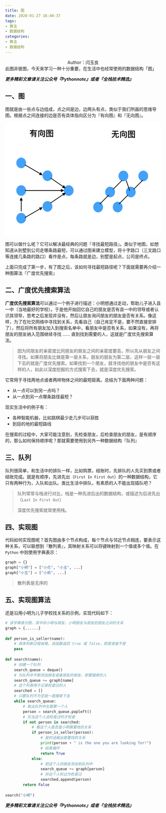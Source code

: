 ```yaml
---
title: 图
date: 2020-01-27 16:40:37
tags:
- 算法
- 数据结构
categories:
- 算法
- 数据结构
---
```


 <center>Author：闫玉良</center> 
此图非彼图，今天来学习一种十分重要，在生活中也经常使用的数据结构「图」

<!--more-->

***更多精彩文章请关注公众号『Pythonnote』或者『全栈技术精选』***

## 一、图

图就是由一些点与边组成，点之间是边，边两头有点，类似于我们所画的思维导图。根据点之间连接的边是否有具体指向区分为『有向图』和『无向图』。

![图](https://github.com/EthanYan6/pic/raw/master/%E6%9C%89%E5%90%91%E5%9B%BE.png)

图可以做什么呢？它可以解决最经典的问题『寻找最短路径』。类似于地图，如想知道从别墅到公司走哪条路最短，可以通过图来建立模型，将十字路口（三叉路口等连接几条路的路口）看作是点，每条路就是边，别墅是起点，公司是终点。

上面只完成了第一步，有了图之后，该如何寻找最短路径呢？下面就需要再介绍一种图算法『广度优先搜索』

## 二、广度优先搜索算法

**广度优先搜索算法**可以通过一个例子进行描述：小明想通过走动，帮助儿子进入县一中（当地最好的学校）。于是他开始回忆自己的朋友是否有县一中的领导或者认识其领导，思考之后发现并没有，然后让朋友询问朋友的朋友是否有关系。像这样，为了在社交网络中寻找到关系，先看自己（自己肯定不是，要不然直接安排了），然后将所有朋友加入到搜索名单中，看朋友中是否有关系，如果没有，再将朋友的朋友纳入范围继续寻找 ...... 直到找到需要的人，这就是广度优先搜索算法。

> 因为同朋友的亲密度比同朋友的朋友之间的亲密度要高，所以先从朋友之间寻找。如果将朋友比做是第一层关系，朋友的朋友为第二层，这样一层一层下去的就是广度优先搜索。如果找到一个朋友，就寻找他的朋友中是否有这样的人，如此以深度挖掘的方式搜索下去，就是深度优先搜索。

它常用于寻找两地点或者两样物体之间的最短距离。总结为下面两种问题：

* 从一点可以到另一点吗？
* 从一点到另一点哪条路径最短？

现实生活中的例子有：

* 各种智能机器，比如跳棋最少走几步可以获胜
* 到目的地的最短路线

在搜索的过程中，大家可能注意到，先检查朋友，后检查朋友的朋友，是有顺序的，那么如何保持顺序呢？那就需要使用到另外一种数据结构『队列』

## 三、队列

队列很简单，和生活中的排队一样，比如购票，结账时，先排队的人先买到票或者结账完成。就是有顺序，先进先出（`First In First Out`）的一种数据结构，它只有两种行为，入队和出队。类比生活中排队，有素质的人不能出现插队吧？

> 队列常常与栈进行对比，栈是一种先进后出的数据结构，或描述为后进先出（`Last In First Out`）
>
> 深度优先搜索就常使用栈。

## 四、实现图

代码如何实现图呢？首先图由多个节点构成，每个节点与邻近节点相连，要表示这种关系，可以联想到『散列表』，其映射关系可以将键映射到一个值或多个值。在 `Python` 中则使用字典表示：

```python
graph = {}
graph["小明"] = ["小花", "小玉", ...]
graph["小玉"] = ["小帆", ...]
```

> 散列表是无序的

## 五、实现图算法

还是沿用小明为儿子学校找关系的示例，实现代码如下：

```python
# 该字典表示图，其中将小明与朋友，小明朋友与朋友的朋友之间的关系
graph = {......}

def person_is_seller(name):
    # 具体判断过程省略，该函数返回 true 或 false，即是或者不是
    pass

def search(name):
    # 创建一个队列
    search_queue = deque() 
    # 为队列中不断添加朋友或者朋友的朋友，即要搜索的人
    search_queue += graph[name] 
    # 这个列表用于记录检查过的人
    searched = []
    # 只要队列不为空就一直搜索下去
    while search_queue:
        # 取出队列中左面第一个人
        person = search_queue.popleft() 
        # 仅当这个人没检查过时才检查
        if not person in searched:
            # 看这个人是否是小明需要找的关系
            if person_is_seller(person):
              	# 是的话输出是要找的关系
                print(person + " is the one you are looking for!")
                # 结束循环
                return True
            else:
              	# 把这个人的朋友添加到队列中
              	search_queue += graph[person] 
                # 将这个人标记为检查过
                searched.append(person)
		return False
  
search("小明")
```



***更多精彩文章请关注公众号『Pythonnote』或者『全栈技术精选』***